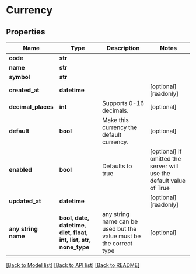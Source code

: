 # Currency


## Properties
Name | Type | Description | Notes
------------ | ------------- | ------------- | -------------
**code** | **str** |  | 
**name** | **str** |  | 
**symbol** | **str** |  | 
**created_at** | **datetime** |  | [optional] [readonly] 
**decimal_places** | **int** | Supports 0-16 decimals. | [optional] 
**default** | **bool** | Make this currency the default currency. | [optional] 
**enabled** | **bool** | Defaults to true | [optional]  if omitted the server will use the default value of True
**updated_at** | **datetime** |  | [optional] [readonly] 
**any string name** | **bool, date, datetime, dict, float, int, list, str, none_type** | any string name can be used but the value must be the correct type | [optional]

[[Back to Model list]](../README.md#documentation-for-models) [[Back to API list]](../README.md#documentation-for-api-endpoints) [[Back to README]](../README.md)



